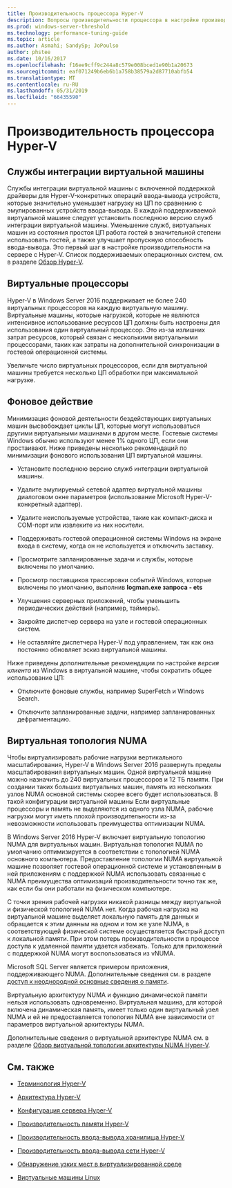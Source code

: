 ```yaml
---
title: Производительность процессора Hyper-V
description: Вопросы производительности процессора в настройке производительности Hyper-V
ms.prod: windows-server-threshold
ms.technology: performance-tuning-guide
ms.topic: article
ms.author: Asmahi; SandySp; JoPoulso
author: phstee
ms.date: 10/16/2017
ms.openlocfilehash: f16ee9cff9c244a8c579e008bced1e90b1a20673
ms.sourcegitcommit: eaf071249b6eb6b1a758b38579a2d87710abfb54
ms.translationtype: MT
ms.contentlocale: ru-RU
ms.lasthandoff: 05/31/2019
ms.locfileid: "66435590"
---
```

# <a name="hyper-v-processor-performance"></a>Производительность процессора Hyper-V


## <a name="virtual-machine-integration-services"></a>Службы интеграции виртуальной машины

Службы интеграции виртуальной машины с включенной поддержкой драйверы для Hyper-V-конкретных операций ввода-вывода устройств, которые значительно уменьшает нагрузку на ЦП по сравнению с эмулированных устройств ввода-вывода. В каждой поддерживаемой виртуальной машине следует установить последнюю версию служб интеграции виртуальной машины. Уменьшение служб, виртуальных машин из состояния простоя ЦП работа гостей в значительной степени использовать гостей, а также улучшает пропускную способность ввода-вывода. Это первый шаг в настройке производительности на сервере с Hyper-V. Список поддерживаемых операционных систем, см. в разделе [Обзор Hyper-V](https://technet.microsoft.com/library/hh831531.aspx).

## <a name="virtual-processors"></a>Виртуальные процессоры

Hyper-V в Windows Server 2016 поддерживает не более 240 виртуальных процессоров на каждую виртуальную машину. Виртуальные машины, которые нагрузкой, которые не являются интенсивное использование ресурсов ЦП должны быть настроены для использования один виртуальный процессор. Это из-за излишних затрат ресурсов, который связан с несколькими виртуальными процессорами, таких как затраты на дополнительной синхронизации в гостевой операционной системы.

Увеличьте число виртуальных процессоров, если для виртуальной машины требуется несколько ЦП обработки при максимальной нагрузке.

## <a name="background-activity"></a>Фоновое действие

Минимизация фоновой деятельности бездействующих виртуальных машин высвобождает циклы ЦП, которые могут использоваться другими виртуальными машинами в другом месте. Гостевые системы Windows обычно используют менее 1% одного ЦП, если они простаивают. Ниже приведены несколько рекомендаций по минимизации фонового использования ЦП виртуальной машины.

-   Установите последнюю версию служб интеграции виртуальной машины.

-   Удалите эмулируемый сетевой адаптер виртуальной машины диалоговом окне параметров (использование Microsoft Hyper-V-конкретный адаптер).

-   Удалите неиспользуемые устройства, такие как компакт-диска и COM-порт или извлеките из них носители.

-   Поддерживать гостевой операционной системы Windows на экране входа в систему, когда он не используется и отключить заставку.

-   Просмотрите запланированные задачи и службы, которые включены по умолчанию.

-   Просмотр поставщиков трассировки событий Windows, которые включены по умолчанию, выполнив **logman.exe запроса - ets**

-   Улучшения серверных приложений, чтобы уменьшить периодических действий (например, таймеры).

-   Закройте диспетчер сервера на узле и гостевой операционных систем.

-   Не оставляйте диспетчера Hyper-V под управлением, так как она постоянно обновляет эскиз виртуальной машины.

Ниже приведены дополнительные рекомендации по настройке *версия клиента* из Windows в виртуальной машине, чтобы сократить общее использование ЦП:

-   Отключите фоновые службы, например SuperFetch и Windows Search.

-   Отключите запланированные задачи, например запланированных дефрагментацию.

## <a name="virtual-numa"></a>Виртуальная топология NUMA

Чтобы виртуализировать рабочие нагрузки вертикального масштабирования, Hyper-V в Windows Server 2016 развернуть пределы масштабирования виртуальных машин. Одной виртуальной машине можно назначить до 240 виртуальных процессоров и 12 ТБ памяти. При создании таких больших виртуальных машин, память из нескольких узлов NUMA основной системы скорее всего будет использоваться. В такой конфигурации виртуальной машины Если виртуальные процессоры и память не выделяются из одного узла NUMA, рабочие нагрузки могут иметь плохой производительности из-за невозможности использовать преимущества оптимизации NUMA.

В Windows Server 2016 Hyper-V включает виртуальную топологию NUMA для виртуальных машин. Виртуальная топология NUMA по умолчанию оптимизируется в соответствии с топологией NUMA основного компьютера. Предоставление топологии NUMA виртуальной машине позволяет гостевой операционной системе и установленным в ней приложениям с поддержкой NUMA использовать связанные с NUMA преимущества оптимизаций производительности точно так же, как если бы они работали на физическом компьютере.

С точки зрения рабочей нагрузки никакой разницы между виртуальной и физической топологией NUMA нет. Когда рабочая нагрузка на виртуальной машине выделяет локальную память для данных и обращается к этим данным на одном и том же узле NUMA, в соответствующей физической системе осуществляется быстрый доступ к локальной памяти. При этом потерь производительности в процессе доступа к удаленной памяти удается избежать. Только для приложений с поддержкой NUMA могут воспользоваться из vNUMA.

Microsoft SQL Server является примером приложения, поддерживающего NUMA. Дополнительные сведения см. в разделе [доступ к неоднородной основные сведения о памяти](https://technet.microsoft.com/library/ms178144.aspx).

Виртуальную архитектуру NUMA и функцию динамической памяти нельзя использовать одновременно. Виртуальная машина, для которой включена динамическая память, имеет только один виртуальный узел NUMA и ей не предоставляется топология NUMA вне зависимости от параметров виртуальной архитектуры NUMA.

Дополнительные сведения о виртуальной архитектуре NUMA см. в разделе [Обзор виртуальной топологии архитектуры NUMA Hyper-V](https://technet.microsoft.com/library/dn282282.aspx).

## <a name="see-also"></a>См. также

-   [Терминология Hyper-V](terminology.md)

-   [Архитектура Hyper-V](architecture.md)

-   [Конфигурация сервера Hyper-V](configuration.md)

-   [Производительность памяти Hyper-V](memory-performance.md)

-   [Производительность ввода-вывода хранилища Hyper-V](storage-io-performance.md)

-   [Производительность ввода-вывода сети Hyper-V](network-io-performance.md)

-   [Обнаружение узких мест в виртуализированной среде](detecting-virtualized-environment-bottlenecks.md)

-   [Виртуальные машины Linux](linux-virtual-machine-considerations.md)
